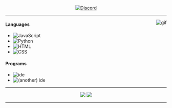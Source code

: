 <p align="center">
    <a href="https://discord.com/users/411704274599542794">
        <img src="https://discord.c99.nl/widget/theme-2/411704274599542794.png" alt="Discord"/>
    </a>
    </p>
    
---

<img alt="gif" src="https://i.imgur.com/4TpbeWn.jpeg" align="right"/>

#### Languages
- ![JavaScript](https://img.shields.io/badge/-JavaScript-5e79ff)
- ![Python](https://img.shields.io/badge/-Python-5e79ff)
- ![HTML](https://img.shields.io/badge/-HTML-5e79ff)
- ![CSS](https://img.shields.io/badge/-CSS-5e79ff)
#### Programs
- ![ide](https://img.shields.io/badge/-VS_Code-5e79ff)
- ![(another) ide](https://img.shields.io/badge/-Repl.it-5e79ff)
---

<p align="center">
    <a href="https://steamcommunity.com/id/OniChanInc"><img src="https://img.shields.io/badge/-dino nuggy~ ღ-5e79ff?style=flat&logo=steam"/></a>
    <a href="https://www.nuggy.space/"><img src="https://img.shields.io/badge/-My_Website-5e79ff?style=flat"/></a>
</p>

---

